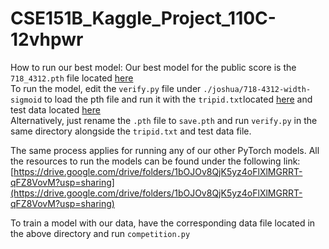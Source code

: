 # CSE151B_Kaggle_Project_110C-12vhpwr

How to run our best model:
Our best model for the public score is the `718_4312.pth` file located [here](https://drive.google.com/file/d/1ybiLvI3oBh1as6sM6JoiTelYp3hc7s_P/view?usp=sharing)  
To run the model, edit the `verify.py` file under `./joshua/718-4312-width-sigmoid` to load the pth file and run it with the `tripid.txt`located [here](https://drive.google.com/file/d/1OgAmLWwjw_Q5e1AuerjbioiVftF5G5wO/view?usp=sharing) and test data located [here](https://drive.google.com/file/d/1u0-Zm_NIHpYBej9dUCkZ7oQtuyPAsnrn/view?usp=sharing)  
Alternatively, just rename the `.pth` file to `save.pth` and run `verify.py` in the same directory alongside the `tripid.txt` and test data file.

The same process applies for running any of our other PyTorch models. All the resources to run the models can be found under the following link: [https://drive.google.com/drive/folders/1bOJOv8QjK5yz4oFlXlMGRRT-qFZ8VovM?usp=sharing](https://drive.google.com/drive/folders/1bOJOv8QjK5yz4oFlXlMGRRT-qFZ8VovM?usp=sharing)

To train a model with our data, have the corresponding data file located in the above directory and run `competition.py`
